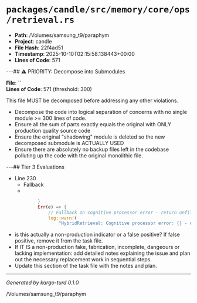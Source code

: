 # `packages/candle/src/memory/core/ops/retrieval.rs`

- **Path**: /Volumes/samsung_t9/paraphym
- **Project**: candle
- **File Hash**: 22f4ad51  
- **Timestamp**: 2025-10-10T02:15:58.138443+00:00  
- **Lines of Code**: 571

---## ⚠️ PRIORITY: Decompose into Submodules

**File**: ``  
**Lines of Code**: 571 (threshold: 300)

This file MUST be decomposed before addressing any other violations.

- Decompose the code into logical separation of concerns with no single module >= 300 lines of code. 
- Ensure all the sum of parts exactly equals the original with ONLY production quality source code
- Ensure the original "shadowing" module is deleted so the new decomposed submodule is ACTUALLY USED
- Ensure there are absolutely no backup files left in the codebase polluting up the code with the original monolithic file.

---## Tier 3 Evaluations


- Line 230
  - Fallback
  - 

```rust
            }
            Err(e) => {
                // Fallback on cognitive processor error - return unfiltered results
                log::warn!(
                    "HybridRetrieval: Cognitive processor error: {} - using unfiltered results",
```

- is this actually a non-production indicator or a false positive? If false positive, remove it from the task file.
- If IT IS a non-production fake, fabrication, incomplete, dangeours or lacking implementation: add detailed notes explaining the issue and plan out the necessary replacement work in sequential steps. 
- Update this section of the task file with the notes and plan.

---

*Generated by kargo-turd 0.1.0*

/Volumes/samsung_t9/paraphym